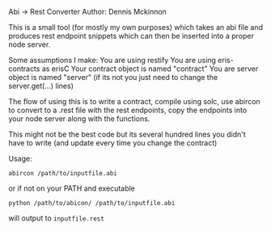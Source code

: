 Abi -> Rest Converter
Author: Dennis Mckinnon

This is a small tool (for mostly my own purposes) which takes an abi file and produces rest endpoint snippets which can then be inserted into a proper node server.

Some assumptions I make:
You are using restify
You are using eris-contracts as erisC
Your contract object is named "contract" 
You are server object is named "server" (if its not you just need to change the server.get(...) lines)

The flow of using this is to write a contract, compile using solc, use abircon to convert to a .rest file with the rest endpoints, copy the endpoints into your node server along with the functions.

This might not be the best code but its several hundred lines you didn't have to write (and update every time you change the contract)

Usage:

`abircon /path/to/inputfile.abi`

or if not on your PATH and executable

`python /path/to/abicon/ /path/to/inputfile.abi`

will output to `inputfile.rest` 